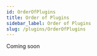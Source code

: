 ```yaml
---
id: OrderOfPlugins
title: Order of Plugins
sidebar_label: Order of Plugins
slug: /plugins/OrderOfPlugins
---
```




Coming soon 